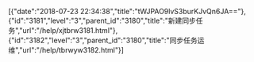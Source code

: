 [{"date":"2018-07-23 22:34:38","title":"tWJPAO9lvS3burKJvQn6JA=="},{"id":"3181","level":"3","parent_id":"3180","title":"新建同步任务","url":"/help/xjtbrw3181.html"},{"id":"3182","level":"3","parent_id":"3180","title":"同步任务运维","url":"/help/tbrwyw3182.html"}]